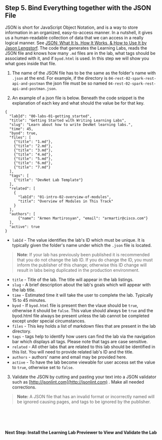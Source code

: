 ## Step 5. Bind Everything together with the JSON File

JSON is short for JavaScript Object Notation, and is a way to store information in an organized, easy-to-access manner. In a nutshell, it gives us a human-readable collection of data that we can access in a really logical manner. See [JSON: What It Is, How It Works, & How to Use It by Jason Lengstorf](https://www.copterlabs.com/json-what-it-is-how-it-works-how-to-use-it/). The code that generates the Learning Labs, reads the JSON file and knows how many `.md` files are in the lab, what tags should be associated with it, and if `byod.html` is used. In this step we will show you what goes inside that file.

1. The name of the JSON file has to be the same as the folder's name with `.json` at the end. For example, if the directory is `04-rest-02-spark-rest-api-and-postman` the json file must be so named `04-rest-02-spark-rest-api-and-postman.json`.

2. An example of a json file is below. Beneath the code snippet is the explanation of each key and what should the value be for that key.
```
{
  "labId": "00-labs-01-getting_started",
  "title": "Getting Started with Writing Learning Labs",
  "slug": "Learn about how to write DevNet learning labs.",
  "time": 45,
  "byod": true,
  "files": [
    {"title": "1.md"},
    {"title": "2.md"},
    {"title": "3.md"},
    {"title": "4.md"},
    {"title": "5.md"},
    {"title": "6.md"},
    {"title": "7.md"}
  ],
  "tags": [
	{"title": "DevNet Lab Template"}
  ],
  "related": [
    {      
	  "labId": "01-intro-02-overview-of-modules",
	  "title": "Overview of Modules in This Track"
    }
  ],      
  "authors": [
      {"name": "Armen Martirosyan", "email": "armartir@cisco.com"}
  ],
  "active": true
}
```
  * `labId` - The value identifies the lab's ID which must be unique. It is typically given the folder's name under which the `.json` file is located.
  > **Note**: If your lab has previously been published it is recommended that you do not change the lab ID. If you do change the ID, you must inform the publisher of this change; otherwise this ID change will result in labs being duplicated in the production environment.
  * `title` - Title of the lab.  The title will appear in the lab listings.
  * `slug` - A brief description about the lab's goals which will appear with the lab title.
  * `time` - Estimated time it will take the user to complete the lab. Typically 15 to 45 minutes.
  * `byod` - If `byod.html` file is present then the vlaue should be `true`, otherwise it should be `false`.  This value should always be `true` and the byod.html file always be present unless the lab cannot be completed except under special circumstances.
  * `files` - This key holds a list of markdown files that are present in the lab directory.
  * `tags` - tags help to identify how users can find the lab via the navigation bar which displays all tags.  Please note that tags are case sensitive.
  * `related` - All other labs that are related to this lab should be identified in this list. You will need to provide related lab's ID and the title.
  * `authors` - authors' name and email may be provided here.
  * `active` - To have the lab become viewable for user access set the value to `true`, otherwise set to `false`.

3. Validate the JSON by cutting and pasting your text into a JSON validator such as [http://jsonlint.com](http://jsonlint.com) .  Make all needed corrections.  
> **Note:** A JSON file that has an invalid format or incorrectly named will be ignored causing pages, and tags to be ignored by the publisher.
<br/>
<br/>
<br/>

#### **Next Step:** Install the Learning Lab Previewer to View and Validate the Lab
